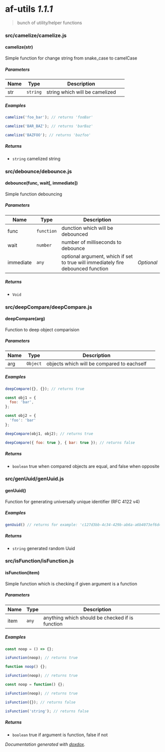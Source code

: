 # af-utils *1.1.1*

> bunch of utility/helper functions


### src/camelize/camelize.js


#### camelize(str) 

Simple function for change string from snake_case to camelCase




##### Parameters

| Name | Type | Description |  |
| ---- | ---- | ----------- | -------- |
| str | `string`  | string which will be camelized | &nbsp; |




##### Examples

```javascript
camelize('foo_bar'); // returns 'fooBar'
```
```javascript
camelize('BAR_BAZ'); // returns 'barBaz'
```
```javascript
camelize('BAZFOO'); // returns 'bazfoo'
```


##### Returns


- `string`  camelized string




### src/debounce/debounce.js


#### debounce(func, wait[, immediate]) 

Simple function debouncing




##### Parameters

| Name | Type | Description |  |
| ---- | ---- | ----------- | -------- |
| func | `function`  | dunction which will be debounced | &nbsp; |
| wait | `number`  | number of milliseconds to debounce | &nbsp; |
| immediate | `any`  | optional argument, which if set to true will immediately fire debounced function | *Optional* |




##### Returns


- `Void`




### src/deepCompare/deepCompare.js


#### deepCompare(arg) 

Function to deep object comparision




##### Parameters

| Name | Type | Description |  |
| ---- | ---- | ----------- | -------- |
| arg | `Object`  | objects which will be compared to eachself | &nbsp; |




##### Examples

```javascript
deepCompare({}, {}); // returns true
```
```javascript
const obj1 = {
  foo: 'bar',
};

const obj2 = {
  'foo': 'bar'
};

deepCompare(obj1, obj2); // returns true
```
```javascript
deepCompare({ foo: true }, { bar: true }); // returns false
```


##### Returns


- `boolean`  true when compared objects are equal, and false when opposite




### src/genUuid/genUuid.js


#### genUuid() 

Function for generating universally unique identifier (RFC 4122 v4)






##### Examples

```javascript
genUuid() // returns for example: 'c127d3bb-4c34-429b-ab6a-a6b4073ef6d4'
```


##### Returns


- `string`  generated random Uuid




### src/isFunction/isFunction.js


#### isFunction(item) 

Simple function which is checking if given argument is a function




##### Parameters

| Name | Type | Description |  |
| ---- | ---- | ----------- | -------- |
| item | `any`  | anything which should be checked if is function | &nbsp; |




##### Examples

```javascript
const noop = () => {};

isFunction(noop); // returns true
```
```javascript
function noop() {};

isFunction(noop); // returns true
```
```javascript
const noop = function() {};

isFunction(noop); // returns true
```
```javascript
isFunction({}); // returns false
```
```javascript
isFunction('string'); // returns false
```


##### Returns


- `boolean`  true if argument is function, false if not




*Documentation generated with [doxdox](https://github.com/neogeek/doxdox).*

